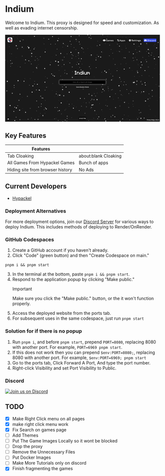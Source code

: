 # Indium

Welcome to Indium. This proxy is designed for speed and customization. As well as evading internet censorship.

![image info](./static/assets/img/readme.png)

## Key Features

| Features||
| -------- | ------- |
| Tab Cloaking  | about:blank Cloaking  |
| All Games From Hypackel Games | Bunch of apps |
| Hiding site from browser history| No Ads|

## Current Developers

- [Hypackel](https://github.com/Hypackel)

### Deployment Alternatives

For more deployment options, join our [Discord Server](https://discord.gg/vsR88EbW7H) for various ways to deploy Indium.
This includes methods of deploying to Render/OnRender.

### GitHub Codespaces

1. Create a GitHub account if you haven't already.
2. Click "Code" (green button) and then "Create Codespace on main."

```
pnpm i && pnpm start
```

3. In the terminal at the bottom, paste `pnpm i && pnpm start`.
4. Respond to the application popup by clicking "Make public."
   > [!IMPORTANT]
   > Make sure you click the "Make public." button, or the it won't function properly.
5. Access the deployed website from the ports tab.
6. For subsequent uses in the same codespace, just run `pnpm start`

### Solution for if there is no popup

1. Run `pnpm i`, and before `pnpm start`, prepend `PORT=8080`, replacing 8080 with another port. For example, `PORT=6969 pnpm start`.
2. If this does not work then you can prepend `$env:PORT=8080;`, replacing 8080 with another port. For example, `$env:PORT=6969; pnpm start`
3. Go to the ports tab, Click Forward A Port, And type the port number.
4. Right-click Visibility and set Port Visibility to Public.

### Discord

[![Join us on Discord](https://invidget.switchblade.xyz/ymUdFb9r8x?theme=dark)](https://discord.gg/ymUdFb9r8x)

## TODO

- [x] Make Right Click menu on all pages
- [x] make right click menu work
- [x] Fix Search on games page
- [ ] Add Themes
- [ ] Put The Game Images Locally so it wont be blocked
- [ ] Drop the proxy
- [ ] Remove the Unnecessary Files
- [ ] Put Docker Images
- [ ] Make More Tutorials only on discord
- [x] Finish fragmenting the games
